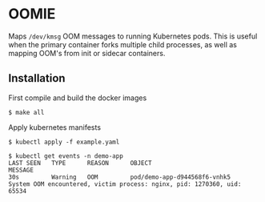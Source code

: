 # OOMIE

Maps `/dev/kmsg` OOM messages to running Kubernetes pods. This is useful when the primary container forks multiple child processes, as well as mapping OOM's from init or sidecar containers.

## Installation

First compile and build the docker images

```
$ make all
```

Apply kubernetes manifests

```
$ kubectl apply -f example.yaml
```

```
$ kubectl get events -n demo-app
LAST SEEN   TYPE      REASON      OBJECT                         MESSAGE
30s         Warning   OOM         pod/demo-app-d944568f6-vnhk5   System OOM encountered, victim process: nginx, pid: 1270360, uid: 65534
```
